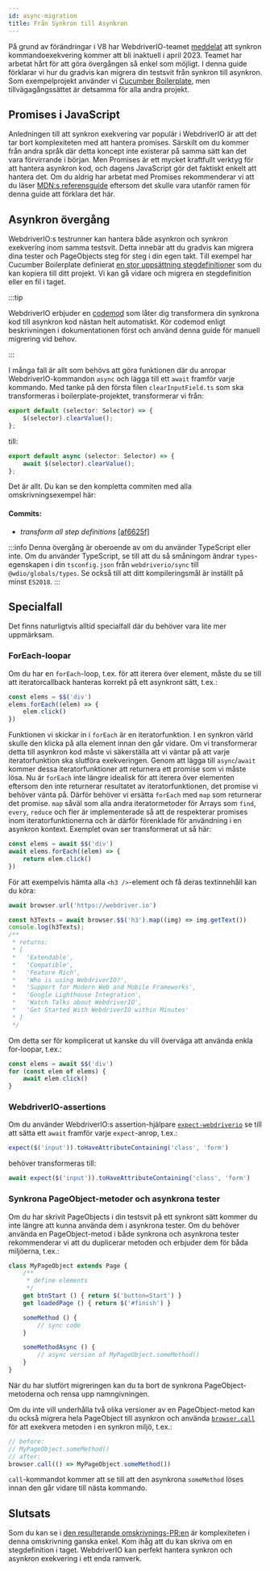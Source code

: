 ```yaml
---
id: async-migration
title: Från Synkron till Asynkron
---
```


På grund av förändringar i V8 har WebdriverIO-teamet [meddelat](https://webdriver.io/blog/2021/07/28/sync-api-deprecation) att synkron kommandoexekvering kommer att bli inaktuell i april 2023. Teamet har arbetat hårt för att göra övergången så enkel som möjligt. I denna guide förklarar vi hur du gradvis kan migrera din testsvit från synkron till asynkron. Som exempelprojekt använder vi [Cucumber Boilerplate](https://github.com/webdriverio/cucumber-boilerplate), men tillvägagångssättet är detsamma för alla andra projekt.

## Promises i JavaScript

Anledningen till att synkron exekvering var populär i WebdriverIO är att det tar bort komplexiteten med att hantera promises. Särskilt om du kommer från andra språk där detta koncept inte existerar på samma sätt kan det vara förvirrande i början. Men Promises är ett mycket kraftfullt verktyg för att hantera asynkron kod, och dagens JavaScript gör det faktiskt enkelt att hantera det. Om du aldrig har arbetat med Promises rekommenderar vi att du läser [MDN:s referensguide](https://developer.mozilla.org/en-US/docs/Web/JavaScript/Reference/Global_Objects/Promise) eftersom det skulle vara utanför ramen för denna guide att förklara det här.

## Asynkron övergång

WebdriverIO:s testrunner kan hantera både asynkron och synkron exekvering inom samma testsvit. Detta innebär att du gradvis kan migrera dina tester och PageObjects steg för steg i din egen takt. Till exempel har Cucumber Boilerplate definierat [en stor uppsättning stegdefinitioner](https://github.com/webdriverio/cucumber-boilerplate/tree/main/src/support/action) som du kan kopiera till ditt projekt. Vi kan gå vidare och migrera en stegdefinition eller en fil i taget.

:::tip

WebdriverIO erbjuder en [codemod](https://github.com/webdriverio/codemod) som låter dig transformera din synkrona kod till asynkron kod nästan helt automatiskt. Kör codemod enligt beskrivningen i dokumentationen först och använd denna guide för manuell migrering vid behov.

:::

I många fall är allt som behövs att göra funktionen där du anropar WebdriverIO-kommandon `async` och lägga till ett `await` framför varje kommando. Med tanke på den första filen `clearInputField.ts` som ska transformeras i boilerplate-projektet, transformerar vi från:

```ts
export default (selector: Selector) => {
    $(selector).clearValue();
};
```

till:

```ts
export default async (selector: Selector) => {
    await $(selector).clearValue();
};
```

Det är allt. Du kan se den kompletta commiten med alla omskrivningsexempel här:

#### Commits:

- _transform all step definitions_ [[af6625f]](https://github.com/webdriverio/cucumber-boilerplate/pull/481/commits/af6625fcd01dc087479e84562f237ecf38b3537d)

:::info
Denna övergång är oberoende av om du använder TypeScript eller inte. Om du använder TypeScript, se till att du så småningom ändrar `types`-egenskapen i din `tsconfig.json` från `webdriverio/sync` till `@wdio/globals/types`. Se också till att ditt kompileringsmål är inställt på minst `ES2018`.
:::

## Specialfall

Det finns naturligtvis alltid specialfall där du behöver vara lite mer uppmärksam.

### ForEach-loopar

Om du har en `forEach`-loop, t.ex. för att iterera över element, måste du se till att iteratorcallback hanteras korrekt på ett asynkront sätt, t.ex.:

```js
const elems = $$('div')
elems.forEach((elem) => {
    elem.click()
})
```

Funktionen vi skickar in i `forEach` är en iteratorfunktion. I en synkron värld skulle den klicka på alla element innan den går vidare. Om vi transformerar detta till asynkron kod måste vi säkerställa att vi väntar på att varje iteratorfunktion ska slutföra exekveringen. Genom att lägga till `async`/`await` kommer dessa iteratorfunktioner att returnera ett promise som vi måste lösa. Nu är `forEach` inte längre idealisk för att iterera över elementen eftersom den inte returnerar resultatet av iteratorfunktionen, det promise vi behöver vänta på. Därför behöver vi ersätta `forEach` med `map` som returnerar det promise. `map` såväl som alla andra iteratormetoder för Arrays som `find`, `every`, `reduce` och fler är implementerade så att de respekterar promises inom iteratorfunktionerna och är därför förenklade för användning i en asynkron kontext. Exemplet ovan ser transformerat ut så här:

```js
const elems = await $$('div')
await elems.forEach((elem) => {
    return elem.click()
})
```

För att exempelvis hämta alla `<h3 />`-element och få deras textinnehåll kan du köra:

```js
await browser.url('https://webdriver.io')

const h3Texts = await browser.$$('h3').map((img) => img.getText())
console.log(h3Texts);
/**
 * returns:
 * [
 *   'Extendable',
 *   'Compatible',
 *   'Feature Rich',
 *   'Who is using WebdriverIO?',
 *   'Support for Modern Web and Mobile Frameworks',
 *   'Google Lighthouse Integration',
 *   'Watch Talks about WebdriverIO',
 *   'Get Started With WebdriverIO within Minutes'
 * ]
 */
```

Om detta ser för komplicerat ut kanske du vill överväga att använda enkla for-loopar, t.ex.:

```js
const elems = await $$('div')
for (const elem of elems) {
    await elem.click()
}
```

### WebdriverIO-assertions

Om du använder WebdriverIO:s assertion-hjälpare [`expect-webdriverio`](https://webdriver.io/docs/api/expect-webdriverio) se till att sätta ett `await` framför varje `expect`-anrop, t.ex.:

```ts
expect($('input')).toHaveAttributeContaining('class', 'form')
```

behöver transformeras till:

```ts
await expect($('input')).toHaveAttributeContaining('class', 'form')
```

### Synkrona PageObject-metoder och asynkrona tester

Om du har skrivit PageObjects i din testsvit på ett synkront sätt kommer du inte längre att kunna använda dem i asynkrona tester. Om du behöver använda en PageObject-metod i både synkrona och asynkrona tester rekommenderar vi att du duplicerar metoden och erbjuder dem för båda miljöerna, t.ex.:

```js
class MyPageObject extends Page {
    /**
     * define elements
     */
    get btnStart () { return $('button=Start') }
    get loadedPage () { return $('#finish') }

    someMethod () {
        // sync code
    }

    someMethodAsync () {
        // async version of MyPageObject.someMethod()
    }
}
```

När du har slutfört migreringen kan du ta bort de synkrona PageObject-metoderna och rensa upp namngivningen.

Om du inte vill underhålla två olika versioner av en PageObject-metod kan du också migrera hela PageObject till asynkron och använda [`browser.call`](https://webdriver.io/docs/api/browser/call) för att exekvera metoden i en synkron miljö, t.ex.:

```js
// before:
// MyPageObject.someMethod()
// after:
browser.call(() => MyPageObject.someMethod())
```

`call`-kommandot kommer att se till att den asynkrona `someMethod` löses innan den går vidare till nästa kommando.

## Slutsats

Som du kan se i [den resulterande omskrivnings-PR:en](https://github.com/webdriverio/cucumber-boilerplate/pull/481/files) är komplexiteten i denna omskrivning ganska enkel. Kom ihåg att du kan skriva om en stegdefinition i taget. WebdriverIO kan perfekt hantera synkron och asynkron exekvering i ett enda ramverk.